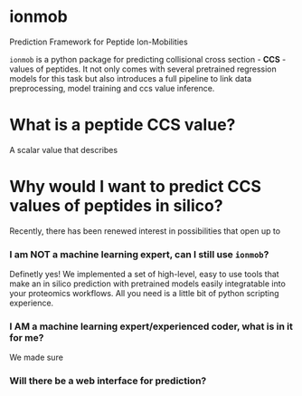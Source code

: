 # ionmob
Prediction Framework for Peptide Ion-Mobilities

```ionmob``` is a python package for predicting collisional cross section - **CCS** - values of peptides.
It not only comes with several pretrained regression models for this task but also introduces a full pipeline to link data preprocessing, model training and ccs value inference.

# What is a peptide CCS value?
A scalar value that describes 

# Why would I want to predict CCS values of peptides in silico?
Recently, there has been renewed interest in possibilities that open up to 

### I am NOT a machine learning expert, can I still use ```ionmob```?
Definetly yes! We implemented a set of high-level, easy to use tools that make an in silico prediction with pretrained models easily integratable into your proteomics workflows.
All you need is a little bit of python scripting experience.

### I AM a machine learning expert/experienced coder, what is in it for me?
We made sure 

### Will there be a web interface for prediction?
